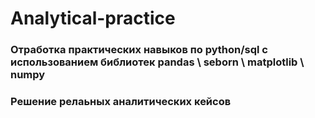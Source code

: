# Analytical-practice
### Отработка практических навыков по python/sql с использованием библиотек pandas \ seborn \ matplotlib \ numpy
### Решение релаьных аналитических кейсов
